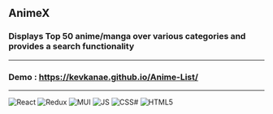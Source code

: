 ## AnimeX

### Displays Top 50 anime/manga over various categories and provides a search functionality

---

### Demo : https://kevkanae.github.io/Anime-List/

---

<img src="https://img.shields.io/badge/React-20232A?style=for-the-badge&logo=react&logoColor=61DAFB" alt="React"/> <img src="https://img.shields.io/badge/Redux-593D88?style=for-the-badge&logo=redux&logoColor=whit" alt="Redux"/> <img src="https://img.shields.io/badge/Material--UI-0081CB?style=for-the-badge&logo=material-ui&logoColor=white" alt="MUI"/> <img src="https://img.shields.io/badge/JavaScript-323330?style=for-the-badge&logo=javascript&logoColor=F7DF1" alt="JS"/> <img src="https://img.shields.io/badge/CSS3-1572B6?style=for-the-badge&logo=css3&logoColor=white" alt="CSS#"/> <img src="https://img.shields.io/badge/HTML5-E34F26?style=for-the-badge&logo=html5&logoColor=white" alt="HTML5"/>
